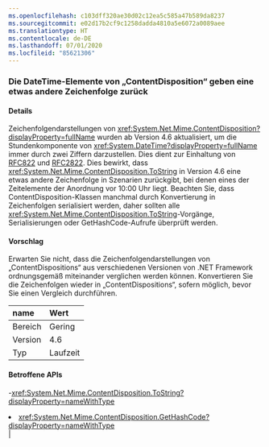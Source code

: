 ```yaml
---
ms.openlocfilehash: c103dff320ae30d02c12ea5c585a47b589da8237
ms.sourcegitcommit: e02d17b2cf9c1258dadda4810a5e6072a0089aee
ms.translationtype: HT
ms.contentlocale: de-DE
ms.lasthandoff: 07/01/2020
ms.locfileid: "85621306"
---
```

### <a name="contentdisposition-datetimes-returns-slightly-different-string"></a>Die DateTime-Elemente von „ContentDisposition“ geben eine etwas andere Zeichenfolge zurück

#### <a name="details"></a>Details

Zeichenfolgendarstellungen von <xref:System.Net.Mime.ContentDisposition?displayProperty=fullName> wurden ab Version 4.6 aktualisiert, um die Stundenkomponente von <xref:System.DateTime?displayProperty=fullName> immer durch zwei Ziffern darzustellen. Dies dient zur Einhaltung von [RFC822](https://www.ietf.org/rfc/rfc0822.txt) und [RFC2822](https://www.ietf.org/rfc/rfc2822.txt). Dies bewirkt, dass <xref:System.Net.Mime.ContentDisposition.ToString> in Version 4.6 eine etwas andere Zeichenfolge in Szenarien zurückgibt, bei denen eines der Zeitelemente der Anordnung vor 10:00 Uhr liegt. Beachten Sie, dass ContentDisposition-Klassen manchmal durch Konvertierung in Zeichenfolgen serialisiert werden, daher sollten alle <xref:System.Net.Mime.ContentDisposition.ToString>-Vorgänge, Serialisierungen oder GetHashCode-Aufrufe überprüft werden.

#### <a name="suggestion"></a>Vorschlag

Erwarten Sie nicht, dass die Zeichenfolgendarstellungen von „ContentDispositions“ aus verschiedenen Versionen von .NET Framework ordnungsgemäß miteinander verglichen werden können. Konvertieren Sie die Zeichenfolgen wieder in „ContentDispositions“, sofern möglich, bevor Sie einen Vergleich durchführen.

| name    | Wert       |
|:--------|:------------|
| Bereich   |Gering|
|Version|4.6|
|Typ|Laufzeit

#### <a name="affected-apis"></a>Betroffene APIs

-<xref:System.Net.Mime.ContentDisposition.ToString?displayProperty=nameWithType></li><li><xref:System.Net.Mime.ContentDisposition.GetHashCode?displayProperty=nameWithType></li></ul>|

